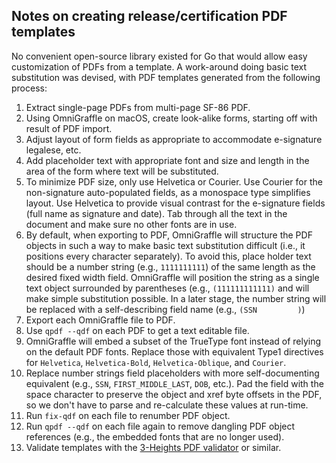 ## Notes on creating release/certification PDF templates

No convenient open-source library existed for Go that would allow easy customization of PDFs from a template. A work-around doing basic text substitution was devised, with PDF templates generated from the following process:

1. Extract single-page PDFs from multi-page SF-86 PDF.
2. Using OmniGraffle on macOS, create look-alike forms, starting off with result of PDF import.
3. Adjust layout of form fields as appropriate to accommodate e-signature legalese, etc.
4. Add placeholder text with appropriate font and size and length in the area of the form where text will be substituted.
5. To minimize PDF size, only use Helvetica or Courier. Use Courier for the non-signature auto-populated fields, as a monospace type simplifies layout. Use Helvetica to provide visual contrast for the e-signature fields (full name as signature and date). Tab through all the text in the document and make sure no other fonts are in use.
5. By default, when exporting to PDF, OmniGraffle will structure the PDF objects in such a way to make basic text substitution difficult (i.e., it positions every character separately). To avoid this, place holder text should be a number string (e.g., `1111111111`) of the same length as the desired fixed width field. OmniGraffle will position the string as a single text object surrounded by parentheses (e.g., `(111111111111)` and will make simple substitution possible. In a later stage, the number string will be replaced with a self-describing field name (e.g., `(SSN         )`)
6. Export each OmniGraffle file to PDF.
7. Use `qpdf --qdf` on each PDF to get a text editable file.
8. OmniGraffle will embed a subset of the TrueType font instead of relying on the default PDF fonts. Replace those with equivalent Type1 directives for `Helvetica`, `Helvetica-Bold`, `Helvetica-Oblique`, and `Courier`.
9. Replace number strings field placeholders with more self-documenting equivalent (e.g., `SSN`, `FIRST_MIDDLE_LAST`, `DOB`, etc.). Pad the field with the space character to preserve the object and xref byte offsets in the PDF, so we don't have to parse and re-calculate these values at run-time.
10. Run `fix-qdf` on each file to renumber PDF object.
11. Run `qpdf --qdf` on each file again to remove dangling PDF object references (e.g., the embedded fonts that are no longer used).
12. Validate templates with the [3-Heights PDF validator](https://www.pdf-online.com/osa/validate.aspx) or similar.
